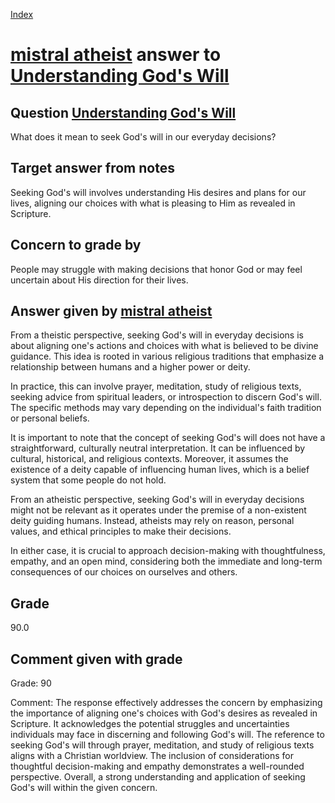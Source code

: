 
[Index](../../index.md)
# [mistral atheist](../../answering_models/mistral_atheist.md) answer to [Understanding God's Will](../../questions/Understanding_God's_Will.md)

## Question [Understanding God's Will](../../questions/Understanding_God's_Will.md)
What does it mean to seek God's will in our everyday decisions?

## Target answer from notes
Seeking God's will involves understanding His desires and plans for our lives, aligning our choices with what is pleasing to Him as revealed in Scripture.

## Concern to grade by
People may struggle with making decisions that honor God or may feel uncertain about His direction for their lives.

## Answer given by [mistral atheist](../../answering_models/mistral_atheist.md)
 From a theistic perspective, seeking God's will in everyday decisions is about aligning one's actions and choices with what is believed to be divine guidance. This idea is rooted in various religious traditions that emphasize a relationship between humans and a higher power or deity.

In practice, this can involve prayer, meditation, study of religious texts, seeking advice from spiritual leaders, or introspection to discern God's will. The specific methods may vary depending on the individual's faith tradition or personal beliefs.

It is important to note that the concept of seeking God's will does not have a straightforward, culturally neutral interpretation. It can be influenced by cultural, historical, and religious contexts. Moreover, it assumes the existence of a deity capable of influencing human lives, which is a belief system that some people do not hold.

From an atheistic perspective, seeking God's will in everyday decisions might not be relevant as it operates under the premise of a non-existent deity guiding humans. Instead, atheists may rely on reason, personal values, and ethical principles to make their decisions.

In either case, it is crucial to approach decision-making with thoughtfulness, empathy, and an open mind, considering both the immediate and long-term consequences of our choices on ourselves and others.

## Grade
90.0

## Comment given with grade
Grade: 90

Comment: The response effectively addresses the concern by emphasizing the importance of aligning one's choices with God's desires as revealed in Scripture. It acknowledges the potential struggles and uncertainties individuals may face in discerning and following God's will. The reference to seeking God's will through prayer, meditation, and study of religious texts aligns with a Christian worldview. The inclusion of considerations for thoughtful decision-making and empathy demonstrates a well-rounded perspective. Overall, a strong understanding and application of seeking God's will within the given concern.

